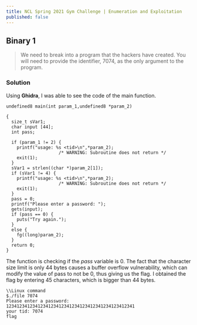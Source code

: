 ```yaml
---
title: NCL Spring 2021 Gym Challenge | Enumeration and Exploitation
published: false
---
```


## [](#header-2) Binary 1

> We need to break into a program that the hackers have created. You will need to provide the identifier, 7074, as the only argument to the program.

### [](#header-3)Solution

Using **Ghidra**, I was able to see the code of the main function.

```
undefined8 main(int param_1,undefined8 *param_2)

{
  size_t sVar1;
  char input [44];
  int pass;
  
  if (param_1 != 2) {
    printf("usage: %s <tid>\n",*param_2);
                    /* WARNING: Subroutine does not return */
    exit(1);
  }
  sVar1 = strlen((char *)param_2[1]);
  if (sVar1 != 4) {
    printf("usage: %s <tid>\n",*param_2);
                    /* WARNING: Subroutine does not return */
    exit(1);
  }
  pass = 0;
  printf("Please enter a password: ");
  gets(input);
  if (pass == 0) {
    puts("Try again.");
  }
  else {
    fg((long)param_2);
  }
  return 0;
}

```

The function is checking if the _pass_ variable is 0.
The fact that the character size limit is only 44 bytes causes a buffer overflow vulnerability, which can modify the value of pass to not be 0, thus giving us the flag.
I obtained the flag by entering 45 characters, which is bigger than 44 bytes.

```Linux
\\Linux command
$./file 7074
Please enter a password: 1234123412341234123412341234123412341234123412341
your tid: 7074
flag
```
